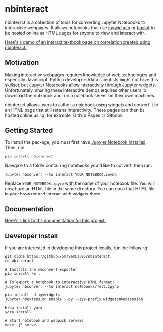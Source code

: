 nbinteract
=================

nbinteract is a collection of tools for converting Jupyter Notebooks to
interactive webpages. It allows notebooks that use [ipywidgets][] or [bqplot][]
to be hosted online as HTML pages for anyone to view and interact with.

[Here's a demo of an interact textbook page on correlation created using
nbinteract.][demo]

## Motivation

Making interactive webpages requires knowledge of web technologies and
especially Javascript. Python developers/data scientists might not have this
skillset, but Jupyter Notebooks allow interactivity through [Jupyter
widgets][widgets]. Unfortunately, sharing these interactive demos requires
other users to download the notebook and run a notebook server on their own
machines.

nbinteract allows users to author a notebook using widgets and convert it to an
HTML page that still retains interactivity. These pages can then be hosted
online using, for example, [Github Pages][gh-pages] or [Gitbook][gitbook].

## Getting Started

To install the package, you must first have
[Jupyter Notebook installed][install-nb]. Then, run:

```
pip install nbinteract
```

Navigate to a folder containing notebooks you'd like to convert, then run:

```
jupyter nbconvert --to interact YOUR_NOTEBOOK.ipynb
```

Replace `YOUR_NOTEBOOK.ipynb` with the name of your notebook file. You will now
have an HTML file in the same directory. You can open that HTML file in your
browser and interact with widgets there.

## Documentation

[Here's a link to the documentation for this project.][docs]

## Developer Install

If you are interested in developing this project locally, run the following:

```
git clone https://github.com/SamLau95/nbinteract
cd nbinteract

# Installs the nbconvert exporter
pip install -e .

# To export a notebook to interactive HTML format:
jupyter nbconvert --to interact notebooks/Test.ipynb

pip install -U ipywidgets
jupyter nbextension enable --py --sys-prefix widgetsnbextension

brew install yarn
yarn install

# Start notebook and webpack servers
make -j2 serve
```

[demo]: https://samlau95.gitbooks.io/nbinteract/content/examples/Correlation.html
[ipywidgets]: https://github.com/jupyter-widgets/ipywidgets
[bqplot]: https://github.com/bloomberg/bqplot
[widgets]: http://jupyter.org/widgets.html
[gh-pages]: https://pages.github.com/
[gitbook]: http://gitbook.com/
[install-nb]: http://jupyter.readthedocs.io/en/latest/install.html
[docs]: https://samlau95.gitbooks.io/nbinteract/content/

